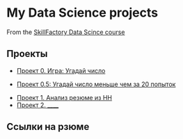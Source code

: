 # My Data Science projects

From the [SkillFactory Data Scince course](https://skillfactory.ru/data-scientist-pro)

## Проекты

* [Проект 0. Игра: Угадай число](https://github.com/Good-PJ/sf_ds_practic/tree/main/project_0_Random_number)
 - [Проект 0.5: Угадай число меньше чем за 20 попыток](https://github.com/Good-PJ/sf_ds_practic/tree/main/project_0.5_Random_number_2.0)
* [Проект 1. Анализ резюме из HH](https://github.com/Good-PJ/sf_ds_practic/tree/main/project_1_data_analise_practice)
* [Проект 2. ____](____)

## Ссылки на рзюме
